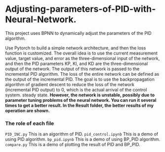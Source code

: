 # Adjusting-parameters-of-PID-with-Neural-Network.
This project uses BPNN to dynamically adjust the parameters of the PID algorithm.

Use Pytorch to build a simple network architecture, and then the loss function is customized. The overall idea is to use the current measurement value, target value, and error as the three-dimensional input of the network, and then the PID parameters KP, KI, and KD are the three-dimensional output of the network. The output of this network is passed to the incremental PID algorithm. The loss of the entire network can be defined as the output of the incremental PID. The goal is to use the backpropagation algorithm of gradient descent to reduce the loss of the network (incremental PID output) to 0, which is the actual arrival of the control system. steady state.
​**However, the network is unstable, possibly due to parameter tuning problems of the neural network. You can run it several times to get a better result. In the Result folder, the better results of my operation are shown.**
### The role of each file
``PID_INC.py`` This is an algorithm of PID.
``pid_control.ipynb`` This is a demo of using PID algorithm.
``bp_pid.ipynb`` This is a demo of using BP_PID algorithm.
``compare.py`` This is a demo of plotting the result of PID and BP_PID.
